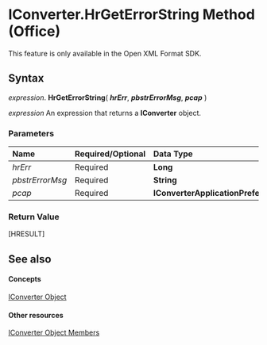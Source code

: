 
# IConverter.HrGetErrorString Method (Office)

This feature is only available in the Open XML Format SDK.


## Syntax

 _expression_. **HrGetErrorString**( **_hrErr_**, **_pbstrErrorMsg_**, **_pcap_** )

 _expression_ An expression that returns a **IConverter** object.


### Parameters



|**Name**|**Required/Optional**|**Data Type**|**Description**|
|:-----|:-----|:-----|:-----|
| _hrErr_|Required|**Long**||
| _pbstrErrorMsg_|Required|**String**||
| _pcap_|Required|**IConverterApplicationPreferences**||

### Return Value

[HRESULT]


## See also


#### Concepts


[IConverter Object](3f6180eb-c007-f915-6223-b93f485e09ef.md)
#### Other resources


[IConverter Object Members](c8396dba-f980-18a2-0b17-29164446dc5b.md)
